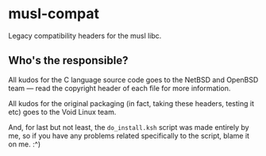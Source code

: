 # musl-compat
Legacy compatibility headers for the musl libc.

## Who's the responsible?
All kudos for the C language source code goes to the NetBSD and OpenBSD
team — read the copyright header of each file for more information.  

All kudos for the original packaging (in fact, taking these headers,
testing it etc) goes to the Void Linux team.  

And, for last but not least, the `do_install.ksh` script was made
entirely by me, so if you have any problems related specifically to
the script, blame it on me. :^)

